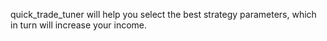 quick_trade_tuner will help you select the best strategy parameters, which in turn will increase your income.
